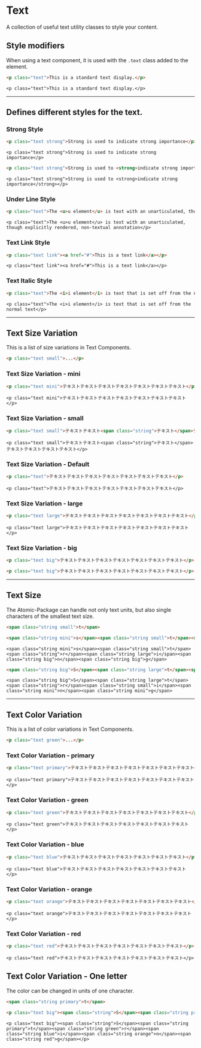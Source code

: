 # Text

<p class="text docsLeadText">A collection of useful text utility classes to style your content.</p>

## Style modifiers

When using a text component, it is used with the `.text` class added to the element.

```html
<p class="text">This is a standard text display.</p>
```


```example
<p class="text">This is a standard text display.</p>
```

***

## Defines different styles for the text.

### Strong Style

```html
<p class="text strong">Strong is used to indicate strong importance</p>
```

```example
<p class="text strong">Strong is used to indicate strong importance</p>
```

```html
<p class="text strong">Strong is used to <strong>indicate strong importance</strong></p>
```

```example
<p class="text strong">Strong is used to <strong>indicate strong importance</strong></p>
```

### Under Line Style

```html
<p class="text">The <u>u element</u> is text with an unarticulated, though explicitly rendered, non-textual annotation</p>
```

```example
<p class="text">The <u>u element</u> is text with an unarticulated, though explicitly rendered, non-textual annotation</p>
```

### Text Link Style

```html
<p class="text link"><a href="#">This is a text link</a></p>
```

```example
<p class="text link"><a href="#">This is a text link</a></p>
```

### Text Italic Style

```html
<p class="text">The <i>i element</i> is text that is set off from the normal text</p>
```

```example
<p class="text">The <i>i element</i> is text that is set off from the normal text</p>
```

***

## Text Size Variation

This is a list of size variations in Text Components.

```html
<p class="text small">...</p>
```


### Text Size Variation - mini

```html
<p class="text mini">テキストテキストテキストテキストテキストテキストテキスト</p>
```

```example
<p class="text mini">テキストテキストテキストテキストテキストテキストテキスト</p>
```

### Text Size Variation - small

```html
<p class="text small">テキストテキスト<span class="string">テキスト</span>テキストテキストテキストテキスト</p>
```

```example
<p class="text small">テキストテキスト<span class="string">テキスト</span>テキストテキストテキストテキスト</p>
```

### Text Size Variation - Default

```html
<p class="text">テキストテキストテキストテキストテキストテキストテキスト</p>
```

```example
<p class="text">テキストテキストテキストテキストテキストテキストテキスト</p>
```

### Text Size Variation - large

```html
<p class="text large">テキストテキストテキストテキストテキストテキストテキスト</p>
```

```example
<p class="text large">テキストテキストテキストテキストテキストテキストテキスト</p>
```

### Text Size Variation - big

```html
<p class="text big">テキストテキストテキストテキストテキストテキストテキスト</p>
```

```html
<p class="text big">テキストテキストテキストテキストテキストテキストテキスト</p>
```

***

## Text Size

The Atomic-Package can handle not only text units, but also single characters of the smallest text size.

```html
<span class="string small">t</span>
```


```html
<span class="string mini">s</span><span class="string small">t</span><span class="string">r</span><span class="string large">i</span><span class="string big">n</span><span class="string big">g</span>
```

```example
<span class="string mini">s</span><span class="string small">t</span><span class="string">r</span><span class="string large">i</span><span class="string big">n</span><span class="string big">g</span>
```

```html
<span class="string big">S</span><span class="string large">t</span><span class="string">r</span><span class="string small">i</span><span class="string mini">n</span><span class="string mini">g</span>
```

```example
<span class="string big">S</span><span class="string large">t</span><span class="string">r</span><span class="string small">i</span><span class="string mini">n</span><span class="string mini">g</span>
```

***

## Text Color Variation

This is a list of color variations in Text Components.


```html
<p class="text green">...</p>
```

### Text Color Variation - primary

```html
<p class="text primary">テキストテキストテキストテキストテキストテキストテキスト</p>
```

```example
<p class="text primary">テキストテキストテキストテキストテキストテキストテキスト</p>
```

### Text Color Variation - green

```html
<p class="text green">テキストテキストテキストテキストテキストテキストテキスト</p>
```

```example
<p class="text green">テキストテキストテキストテキストテキストテキストテキスト</p>
```

### Text Color Variation - blue

```html
<p class="text blue">テキストテキストテキストテキストテキストテキストテキスト</p>
```

```example
<p class="text blue">テキストテキストテキストテキストテキストテキストテキスト</p>
```

### Text Color Variation - orange

```html
<p class="text orange">テキストテキストテキストテキストテキストテキストテキスト</p>
```

```example
<p class="text orange">テキストテキストテキストテキストテキストテキストテキスト</p>
```

### Text Color Variation - red

```html
<p class="text red">テキストテキストテキストテキストテキストテキストテキスト</p>
```

```example
<p class="text red">テキストテキストテキストテキストテキストテキストテキスト</p>
```

## Text Color Variation - One letter

The color can be changed in units of one character.

```html
<span class="string primary">t</span>
```

```html
<p class="text big"><span class="string">S</span><span class="string primary">t</span><span class="string green">r</span><span class="string blue">i</span><span class="string orange">n</span><span class="string red">g</span></p>
```

```example
<p class="text big"><span class="string">S</span><span class="string primary">t</span><span class="string green">r</span><span class="string blue">i</span><span class="string orange">n</span><span class="string red">g</span></p>
```
